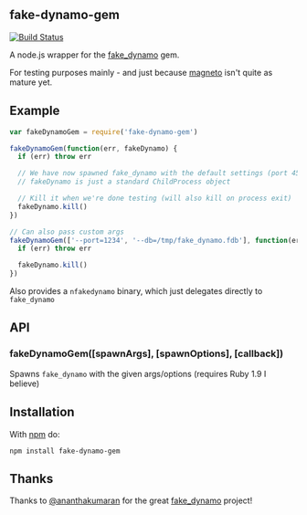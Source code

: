 fake-dynamo-gem
---------------

[![Build Status](https://secure.travis-ci.org/mhart/node-fake-dynamo-gem.png?branch=master)](http://travis-ci.org/mhart/node-fake-dynamo-gem)

A node.js wrapper for the
[fake_dynamo](https://github.com/ananthakumaran/fake_dynamo) gem.

For testing purposes mainly - and just because
[magneto](https://github.com/exfm/node-magneto) isn't quite as mature yet.

Example
-------

```javascript
var fakeDynamoGem = require('fake-dynamo-gem')

fakeDynamoGem(function(err, fakeDynamo) {
  if (err) throw err

  // We have now spawned fake_dynamo with the default settings (port 4567)
  // fakeDynamo is just a standard ChildProcess object

  // Kill it when we're done testing (will also kill on process exit)
  fakeDynamo.kill()
})

// Can also pass custom args
fakeDynamoGem(['--port=1234', '--db=/tmp/fake_dynamo.fdb'], function(err, fakeDynamo) {
  if (err) throw err

  fakeDynamo.kill()
})
```

Also provides a `nfakedynamo` binary, which just delegates directly to `fake_dynamo`

API
---

### fakeDynamoGem([spawnArgs], [spawnOptions], [callback])

Spawns `fake_dynamo` with the given args/options (requires Ruby 1.9 I believe)

Installation
------------

With [npm](http://npmjs.org/) do:

```
npm install fake-dynamo-gem
```

Thanks
------

Thanks to [@ananthakumaran](https://github.com/ananthakumaran) for the great
[fake_dynamo](https://github.com/ananthakumaran/fake_dynamo) project!

